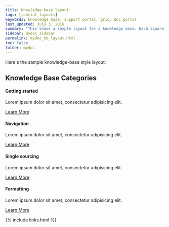 ```yaml
---
title: Knowledge-base layout
tags: [special_layouts]
keywords: knowledge base, support portal, grid, doc portal
last_updated: July 3, 2016
summary: "This shows a sample layout for a knowledge base. Each square could link to a tag archive page. In this example, font icons from Font Awesome are used for the graphics, and the layout is pulled from the Modern Business theme. ."
sidebar: mydoc_sidebar
permalink: mydoc_kb_layout.html
toc: false
folder: mydoc
---
```


Here's the sample knowledge-base style layout:

<div class="row">
         <div class="col-lg-12">
             <h2 class="page-header">Knowledge Base Categories</h2>
         </div>
         <div class="col-md-3 col-sm-6">
             <div class="panel panel-default text-center">
                 <div class="panel-heading">
                     <span class="fa-stack fa-5x">
                           <i class="fa fa-circle fa-stack-2x text-primary"></i>
                           <i class="fa fa-tree fa-stack-1x fa-inverse"></i>
                     </span>
                 </div>
                 <div class="panel-body">
                     <h4>Getting started</h4>
                     <p>Lorem ipsum dolor sit amet, consectetur adipisicing elit.</p>
                     <a href="tag_getting_started.html" class="btn btn-primary">Learn More</a>
                 </div>
             </div>
         </div>
         <div class="col-md-3 col-sm-6">
             <div class="panel panel-default text-center">
                 <div class="panel-heading">
                     <span class="fa-stack fa-5x">
                           <i class="fa fa-circle fa-stack-2x text-primary"></i>
                           <i class="fa fa-car fa-stack-1x fa-inverse"></i>
                     </span>
                 </div>
                 <div class="panel-body">
                     <h4>Navigation</h4>
                     <p>Lorem ipsum dolor sit amet, consectetur adipisicing elit.</p>
                     <a href="tag_navigation.html" class="btn btn-primary">Learn More</a>
                 </div>
             </div>
         </div>
         <div class="col-md-3 col-sm-6">
             <div class="panel panel-default text-center">
                 <div class="panel-heading">
                     <span class="fa-stack fa-5x">
                           <i class="fa fa-circle fa-stack-2x text-primary"></i>
                           <i class="fa fa-support fa-stack-1x fa-inverse"></i>
                     </span>
                 </div>
                 <div class="panel-body">
                     <h4>Single sourcing</h4>
                     <p>Lorem ipsum dolor sit amet, consectetur adipisicing elit.</p>
                     <a href="tag_single_sourcing.html" class="btn btn-primary">Learn More</a>
                 </div>
             </div>
         </div>
         <div class="col-md-3 col-sm-6">
             <div class="panel panel-default text-center">
                 <div class="panel-heading">
                     <span class="fa-stack fa-5x">
                           <i class="fa fa-circle fa-stack-2x text-primary"></i>
                           <i class="fa fa-database fa-stack-1x fa-inverse"></i>
                     </span>
                 </div>
                 <div class="panel-body">
                     <h4>Formatting</h4>
                     <p>Lorem ipsum dolor sit amet, consectetur adipisicing elit.</p>
                     <a href="tag_formatting.html" class="btn btn-primary">Learn More</a>
                 </div>
             </div>
         </div>
</div>


{% include links.html %}
